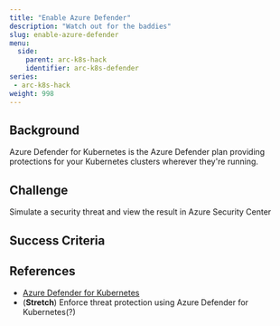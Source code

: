```yaml
---
title: "Enable Azure Defender"
description: "Watch out for the baddies"
slug: enable-azure-defender
menu:
  side:
    parent: arc-k8s-hack
    identifier: arc-k8s-defender
series:
 - arc-k8s-hack
weight: 998
---
```


## Background

Azure Defender for Kubernetes is the Azure Defender plan providing protections for your Kubernetes clusters wherever they're running.

## Challenge

Simulate a security threat and view the result in Azure Security Center

## Success Criteria
## References

* [Azure Defender for Kubernetes](https://docs.microsoft.com/azure/security-center/defender-for-kubernetes-azure-arc)
* (**Stretch**) Enforce threat protection using Azure Defender for Kubernetes(?)
